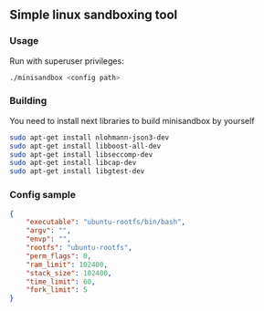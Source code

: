 ## Simple linux sandboxing tool

### Usage
Run with superuser privileges:
```bash
./minisandbox <config path>
```

### Building
You need to install next libraries to build minisandbox by yourself
```bash
sudo apt-get install nlohmann-json3-dev
sudo apt-get install libboost-all-dev
sudo apt-get install libseccomp-dev
sudo apt-get install libcap-dev
sudo apt-get install libgtest-dev
```

### Config sample
```json
{
    "executable": "ubuntu-rootfs/bin/bash",
    "argv": "",
    "envp": "",
    "rootfs": "ubuntu-rootfs",
    "perm_flags": 0,
    "ram_limit": 102400,
    "stack_size": 102400,
    "time_limit": 60,
    "fork_limit": 5
}
```